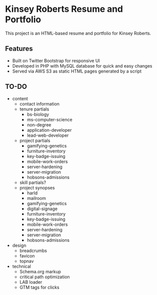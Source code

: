 # Kinsey Roberts Resume and Portfolio
This project is an HTML-based resume and portfolio for Kinsey Roberts.

## Features
* Built on Twitter Bootstrap for responsive UI
* Developed in PHP with MySQL database for quick and easy changes
* Served via AWS S3 as static HTML pages generated by a script

## TO-DO
* content
    * contact information
    * tenure partials
        * bs-biology
        * ms-computer-science
        * non-degree
        * application-developer
        * lead-web-developer
    * project partials
        * gamifying-genetics
        * furniture-inventory
        * key-badge-issuing
        * mobile-work-orders
        * server-hardening
        * server-migration
        * hobsons-admissions
    * skill partials?
    * project synopses
        * harld
        * mailroom
        * gamifying-genetics
        * digital-signage
        * furniture-inventory
        * key-badge-issuing
        * mobile-work-orders
        * server-hardening
        * server-migration
        * hobsons-admissions
* design
    * breadcrumbs
    * favicon
    * topnav
* technical
    * Schema.org markup
    * critical path optimization
    * LAB loader
    * GTM tags for clicks
